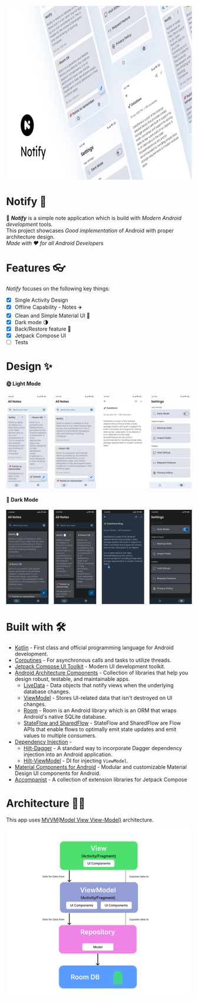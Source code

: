 <p align="center">
  <img src="art/banner_notify.png" height="470"/>
</p>

# Notify 📱

📝 _**Notify**_ is a simple note application which is build with _Modern Android development_ tools.    
This project showcases _Good implementation_ of Android with proper architecture design.              
_Made with ♥ for all Android Developers_   

# Features  👓

_Notify_ focuses on the following key things:

- [x] Single Activity Design
- [x] Offline Capability - Notes ✈️
- [x] Clean and Simple Material UI 🎨
- [X] Dark mode 🌗
- [X] Back/Restore feature 👀
- [x] Jetpack Compose UI
- [ ] Tests

# Design ✨
#### 🌞 Light Mode

![](art/light_mode.png)

#### 🌛 Dark Mode

![](art/dark_mode.png)

# Built with 🛠

- [Kotlin](https://kotlinlang.org/) - First class and official programming language for Android development.
- [Coroutines](https://kotlinlang.org/docs/reference/coroutines-overview.html) - For asynchronous calls and tasks to utilize threads.
- [Jetpack Compose UI Toolkit](https://developer.android.com/jetpack/compose) - Modern UI development toolkit.
- [Android Architecture Components](https://developer.android.com/topic/libraries/architecture) - Collection of libraries that help you design robust, testable, and maintainable apps.
  - [LiveData](https://developer.android.com/topic/libraries/architecture/livedata) - Data objects that notify views when the underlying database changes.
  - [ViewModel](https://developer.android.com/topic/libraries/architecture/viewmodel) - Stores UI-related data that isn't destroyed on UI changes.
  - [Room](https://developer.android.com/topic/libraries/architecture/room) - Room is an Android library which is an ORM that wraps Android's native SQLite database.
  - [StateFlow and SharedFlow](https://developer.android.com/kotlin/flow/stateflow-and-sharedflow#:~:text=StateFlow%20is%20a%20state%2Dholder,property%20of%20the%20MutableStateFlow%20class.) - StateFlow and SharedFlow are Flow APIs that enable flows to optimally emit state updates and emit values to multiple consumers.
- [Dependency Injection](https://developer.android.com/training/dependency-injection) -
    - [Hilt-Dagger](https://dagger.dev/hilt/) - A standard way to incorporate Dagger dependency injection into an Android application.
    - [Hilt-ViewModel](https://developer.android.com/training/dependency-injection/hilt-jetpack) - DI for injecting ```ViewModel```. 
- [Material Components for Android](https://github.com/material-components/material-components-android) - Modular and customizable Material Design UI components for Android.
- [Accompanist](https://google.github.io/accompanist/) - A collection of extension libraries for Jetpack Compose

# Architecture 👷‍♂️
This app uses [MVVM(Model View View-Model)](https://developer.android.com/topic/architecture#recommended-app-arch) architecture.

![MVVM](art/mvvm.png)
